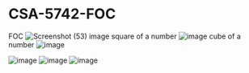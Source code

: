 # CSA-5742-FOC
FOC
![Screenshot (53)](https://user-images.githubusercontent.com/113986476/214474439-4ae78c0b-164a-4bce-a75a-a95de89948d6.png)
image
square of a number
![image](https://user-images.githubusercontent.com/113986476/214480949-d8ac3bb9-24eb-4a7f-84f2-99eeea11ed71.png)
cube of a number
![image](https://user-images.githubusercontent.com/113986476/214481011-a7e21076-7784-4c2e-a2ad-c5524ceb2d3e.png)

![image](https://user-images.githubusercontent.com/113986476/214481127-4f50524c-78cd-45fc-8251-5bf66feccd72.png)
![image](https://user-images.githubusercontent.com/113986476/214481439-dc9872d3-8058-45b0-822d-cece3e21dfbc.png)
![image](https://user-images.githubusercontent.com/113986476/214481576-743b8cf9-6eca-4967-a9e3-142e1530630f.png)
